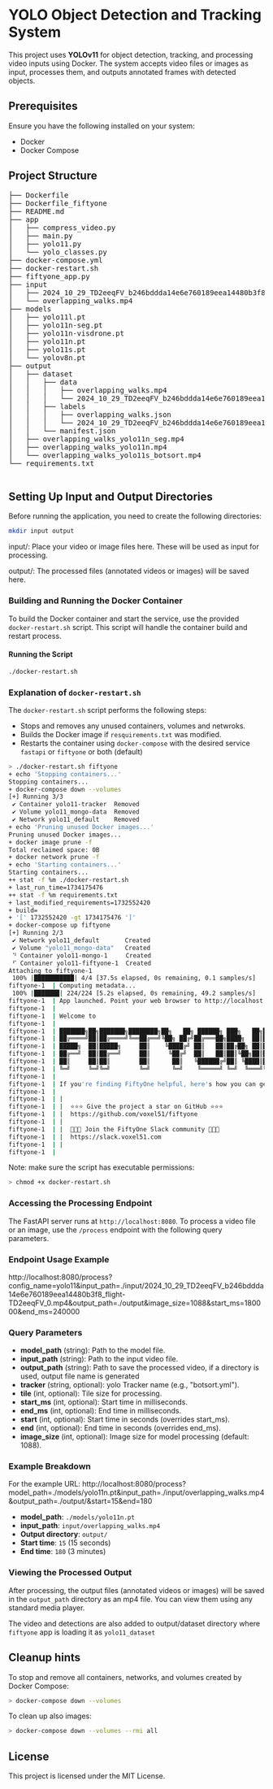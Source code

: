 # YOLO Object Detection and Tracking System

This project uses **YOLOv11** for object detection, tracking, and processing video inputs using Docker. The system accepts video files or images as input, processes them, and outputs annotated frames with detected objects.

## Prerequisites

Ensure you have the following installed on your system:
- Docker
- Docker Compose

## Project Structure
<pre>
├── Dockerfile
├── Dockerfile_fiftyone
├── README.md
├── app
│   ├── compress_video.py
│   ├── main.py
│   ├── yolo11.py
│   └── yolo_classes.py
├── docker-compose.yml
├── docker-restart.sh
├── fiftyone_app.py
├── input
│   ├── 2024_10_29_TD2eeqFV_b246bddda14e6e760189eea14480b3f8_flight-TD2eeqFV_0.mp4
│   └── overlapping_walks.mp4
├── models
│   ├── yolo11l.pt
│   ├── yolo11n-seg.pt
│   ├── yolo11n-visdrone.pt
│   ├── yolo11n.pt
│   ├── yolo11s.pt
│   └── yolov8n.pt
├── output
│   ├── dataset
│   │   ├── data
│   │   │   ├── overlapping_walks.mp4
│   │   │   └── 2024_10_29_TD2eeqFV_b246bddda14e6e760189eea14480b3f8_flight-TD2eeqFV_0.mp4
│   │   ├── labels
│   │   │   ├── overlapping_walks.json
│   │   │   └── 2024_10_29_TD2eeqFV_b246bddda14e6e760189eea14480b3f8_flight-TD2eeqFV_0.json
│   │   └── manifest.json
│   ├── overlapping_walks_yolo11n_seg.mp4
│   ├── overlapping_walks_yolo11n.mp4
│   └── overlapping_walks_yolo11s_botsort.mp4
└── requirements.txt
 </pre>
 
## Setting Up Input and Output Directories

Before running the application, you need to create the following directories:

```bash
mkdir input output
```

input/: Place your video or image files here. These will be used as input for processing.

output/: The processed files (annotated videos or images) will be saved here.

### Building and Running the Docker Container

To build the Docker container and start the service, use the provided `docker-restart.sh` script. This script will handle the container build and restart process.

#### Running the Script

```bash
./docker-restart.sh
```

### Explanation of `docker-restart.sh`

The `docker-restart.sh` script performs the following steps:
- Stops and removes any unused containers, volumes and netwroks.
- Builds the Docker image if `resquirements.txt` was modified.
- Restarts the container using `docker-compose` with the desired service `fastapi` or `fiftyone` or both (default)

```bash
> ./docker-restart.sh fiftyone
+ echo 'Stopping containers...'
Stopping containers...
+ docker-compose down --volumes
[+] Running 3/3
 ✔ Container yolo11-tracker  Removed                                                                                                                                                 0.0s 
 ✔ Volume yolo11_mongo-data  Removed                                                                                                                                                 0.0s 
 ✔ Network yolo11_default    Removed                                                                                                                                                 0.1s 
+ echo 'Pruning unused Docker images...'
Pruning unused Docker images...
+ docker image prune -f
Total reclaimed space: 0B
+ docker network prune -f
+ echo 'Starting containers...'
Starting containers...
++ stat -f %m ./docker-restart.sh
+ last_run_time=1734175476
++ stat -f %m requirements.txt
+ last_modified_requirements=1732552420
+ build=
+ '[' 1732552420 -gt 1734175476 ']'
+ docker-compose up fiftyone
[+] Running 2/3
 ✔ Network yolo11_default       Created                                                                                                                                              0.0s 
 ✔ Volume "yolo11_mongo-data"   Created                                                                                                                                              0.0s 
 ⠙ Container yolo11-mongo-1     Created                                                                                                                                              0.1s 
 ⠋ Container yolo11-fiftyone-1  Created                                                                                                                                              0.1s 
Attaching to fiftyone-1
 100% |███████████| 4/4 [37.5s elapsed, 0s remaining, 0.1 samples/s]    
fiftyone-1  | Computing metadata...
 100% |███████| 224/224 [5.2s elapsed, 0s remaining, 49.2 samples/s]       
fiftyone-1  | App launched. Point your web browser to http://localhost:5151
fiftyone-1  | 
fiftyone-1  | Welcome to
fiftyone-1  | 
fiftyone-1  | ███████╗██╗███████╗████████╗██╗   ██╗ ██████╗ ███╗   ██╗███████╗
fiftyone-1  | ██╔════╝██║██╔════╝╚══██╔══╝╚██╗ ██╔╝██╔═══██╗████╗  ██║██╔════╝
fiftyone-1  | █████╗  ██║█████╗     ██║    ╚████╔╝ ██║   ██║██╔██╗ ██║█████╗
fiftyone-1  | ██╔══╝  ██║██╔══╝     ██║     ╚██╔╝  ██║   ██║██║╚██╗██║██╔══╝
fiftyone-1  | ██║     ██║██║        ██║      ██║   ╚██████╔╝██║ ╚████║███████╗
fiftyone-1  | ╚═╝     ╚═╝╚═╝        ╚═╝      ╚═╝    ╚═════╝ ╚═╝  ╚═══╝╚══════╝ v1.0.2
fiftyone-1  | 
fiftyone-1  | If you're finding FiftyOne helpful, here's how you can get involved:
fiftyone-1  | 
fiftyone-1  | |
fiftyone-1  | |  ⭐⭐⭐ Give the project a star on GitHub ⭐⭐⭐
fiftyone-1  | |  https://github.com/voxel51/fiftyone
fiftyone-1  | |
fiftyone-1  | |  🚀🚀🚀 Join the FiftyOne Slack community 🚀🚀🚀
fiftyone-1  | |  https://slack.voxel51.com
fiftyone-1  | |
fiftyone-1  | 
```

Note: make sure the script has executable permissions:

```bash
> chmod +x docker-restart.sh
```

### Accessing the Processing Endpoint

The FastAPI server runs at `http://localhost:8080`. To process a video file or an image, use the `/process` endpoint with the following query parameters.

### Endpoint Usage Example

http://localhost:8080/process?config_name=yolo11&input_path=./input/2024_10_29_TD2eeqFV_b246bddda14e6e760189eea14480b3f8_flight-TD2eeqFV_0.mp4&output_path=./output&image_size=1088&start_ms=180000&end_ms=240000

### Query Parameters

- **model_path** (string): Path to the model file.
- **input_path** (string): Path to the input video file.
- **output_path** (string): Path to save the processed video, if a directory is used, output file name is generated
- **tracker** (string, optional): yolo Tracker name (e.g., "botsort.yml").
- **tile** (int, optional): Tile size for processing.
- **start_ms** (int, optional): Start time in milliseconds.
- **end_ms** (int, optional): End time in milliseconds.
- **start** (int, optional): Start time in seconds (overrides start_ms).
- **end** (int, optional): End time in seconds (overrides end_ms).
- **image_size** (int, optional): Image size for model processing (default: 1088).

### Example Breakdown

For the example URL:
http://localhost:8080/process?model_path=./models/yolo11n.pt&input_path=./input/overlapping_walks.mp4&output_path=./output/&start=15&end=180


- **model_path**: `./models/yolo11n.pt`
- **input_path**: `input/overlapping_walks.mp4`
- **Output directory**: `output/`
- **Start time**: `15` (15 seconds)
- **End time**: `180` (3 minutes)

### Viewing the Processed Output

After processing, the output files (annotated videos or images) will be saved in the `output_path` directory as an mp4 file. You can view them using any standard media player.

The video and detections are also added to output/dataset directory where `fiftyone` app is loading it as `yolo11_dataset`


## Cleanup hints

To stop and remove all containers, networks, and volumes created by Docker Compose:

```bash
> docker-compose down --volumes
```

To clean up also images:

```bash
> docker-compose down --volumes --rmi all
```


## License

This project is licensed under the MIT License.




